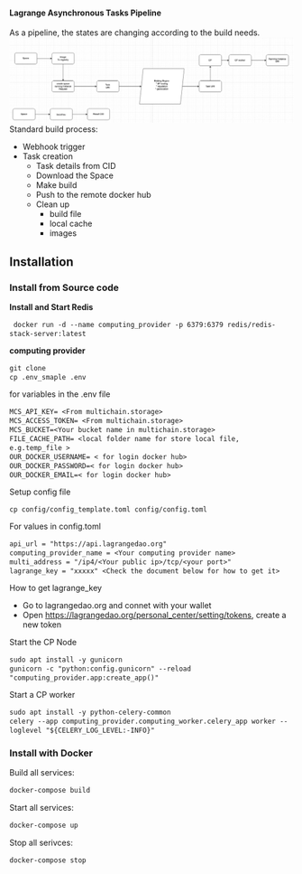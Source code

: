 #### Lagrange Asynchronous Tasks  Pipeline

As a pipeline, the states are changing according to the build needs.
![img.png](img.png)
Standard build process:

* Webhook trigger
* Task creation
    * Task details from CID
    * Download the Space
    * Make build
    * Push to the remote docker hub
    * Clean up
        * build file
        * local cache
        * images

## Installation

### Install  from Source code

**Install and Start Redis**

```shell
 docker run -d --name computing_provider -p 6379:6379 redis/redis-stack-server:latest 
```

**computing provider**

```shell
git clone 
cp .env_smaple .env
```
for variables in the .env file

```dotenv
MCS_API_KEY= <From multichain.storage>
MCS_ACCESS_TOKEN= <From multichain.storage>
MCS_BUCKET=<Your bucket name in multichain.storage>
FILE_CACHE_PATH= <local folder name for store local file, e.g.temp_file >
OUR_DOCKER_USERNAME= < for login docker hub>
OUR_DOCKER_PASSWORD=< for login docker hub>
OUR_DOCKER_EMAIL=< for login docker hub>
```


Setup config file
```shells
cp config/config_template.toml config/config.toml
```
For values in config.toml

```dotenv
api_url = "https://api.lagrangedao.org"
computing_provider_name = <Your computing provider name>
multi_address = "/ip4/<Your public ip>/tcp/<your port>"
lagrange_key = "xxxxx" <Check the document below for how to get it>
```

How to get lagrange_key
* Go to lagrangedao.org and connet with your wallet
* Open https://lagrangedao.org/personal_center/setting/tokens, create a new token

Start the CP Node
```shell
sudo apt install -y gunicorn
gunicorn -c "python:config.gunicorn" --reload "computing_provider.app:create_app()"
```

Start a CP worker

```shell
sudo apt install -y python-celery-common 
celery --app computing_provider.computing_worker.celery_app worker --loglevel "${CELERY_LOG_LEVEL:-INFO}"
```

### Install with Docker

Build all services:

```bash
docker-compose build
```

Start all services:

```bash
docker-compose up
```

Stop all serivces:

```bash
docker-compose stop
```
